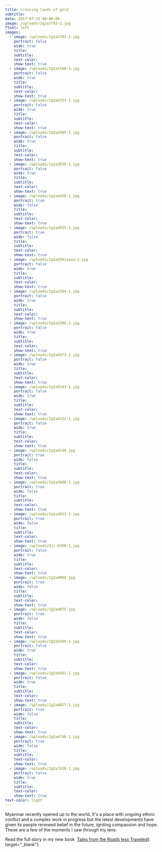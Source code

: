 ```yaml
---
title: crossing lands of gold
subtitle:
date: 2017-07-23 00:00:00
image: /uploads/2g2a3783-2.jpg
float: left
images:
  - image: /uploads/2g2a3783-2.jpg
    portrait: false
    wide: true
    title:
    subtitle:
    text-color:
    show-text: true
  - image: /uploads/2g2a5500-1.jpg
    portrait: false
    wide: true
    title:
    subtitle:
    text-color:
    show-text: true
  - image: /uploads/2g2a8353-1.jpg
    portrait: false
    wide: true
    title:
    subtitle:
    text-color:
    show-text: true
  - image: /uploads/2g2a3485-2.jpg
    portrait: false
    wide: true
    title:
    subtitle:
    text-color:
    show-text: true
  - image: /uploads/2g2a3030-1.jpg
    portrait: false
    wide: true
    title:
    subtitle:
    text-color:
    show-text: true
  - image: /uploads/2g2a4450-1.jpg
    portrait: true
    wide: false
    title:
    subtitle:
    text-color:
    show-text: true
  - image: /uploads/2g2a4935-1.jpg
    portrait: true
    wide: false
    title:
    subtitle:
    text-color:
    show-text: true
  - image: /uploads/2g2a5941aaaa-2.jpg
    portrait: false
    wide: true
    title:
    subtitle:
    text-color:
    show-text: true
  - image: /uploads/2g2a2584-1.jpg
    portrait: false
    wide: true
    title:
    subtitle:
    text-color:
    show-text: true
  - image: /uploads/2g2a2505-2.jpg
    portrait: false
    wide: true
    title:
    subtitle:
    text-color:
    show-text: true
  - image: /uploads/2g2a5673-2.jpg
    portrait: false
    wide: true
    title:
    subtitle:
    text-color:
    show-text: true
  - image: /uploads/2g2a5543-1.jpg
    portrait: false
    wide: true
    title:
    subtitle:
    text-color:
    show-text: true
  - image: /uploads/2g2a4122-1.jpg
    portrait: false
    wide: true
    title:
    subtitle:
    text-color:
    show-text: true
  - image: /uploads/2g2a4140.jpg
    portrait: true
    wide: false
    title:
    subtitle:
    text-color:
    show-text: true
  - image: /uploads/2g2a3608-1.jpg
    portrait: true
    wide: false
    title:
    subtitle:
    text-color:
    show-text: true
  - image: /uploads/2g2a3653-2.jpg
    portrait: true
    wide: false
    title:
    subtitle:
    text-color:
    show-text: true
  - image: /uploads/dji-0308-1.jpg
    portrait: false
    wide: true
    title:
    subtitle:
    text-color:
    show-text: true
  - image: /uploads/2g2a4068.jpg
    portrait: true
    wide: false
    title:
    subtitle:
    text-color:
    show-text: true
  - image: /uploads/2g2a4075.jpg
    portrait: true
    wide: false
    title:
    subtitle:
    text-color:
    show-text: true
  - image: /uploads/2g2a5440-1.jpg
    portrait: false
    wide: true
    title:
    subtitle:
    text-color:
    show-text: true
  - image: /uploads/2g2a6601-1.jpg
    portrait: false
    wide: true
    title:
    subtitle:
    text-color:
    show-text: true
  - image: /uploads/2g2a4027-1.jpg
    portrait: true
    wide: false
    title:
    subtitle:
    text-color:
    show-text: true
  - image: /uploads/2g2a4746-1.jpg
    portrait: true
    wide: false
    title:
    subtitle:
    text-color:
    show-text: true
  - image: /uploads/2g2a7638-1.jpg
    portrait: false
    wide: true
    title:
    subtitle:
    text-color:
    show-text: true
text-color: light
---
```


Myanmar recently opened up to the world. It's a place with ongoing ethnic conflict and a complex work in progress but the latest developments have given its people renewed belief in the future, igniting compassion and hope. These are a few of the moments I saw through my lens.&nbsp;

Read the full story in my new book &nbsp;[Tales from the Roads less Traveled](https://shop.pieaerts.com/collections/book){: target="_blank"}
